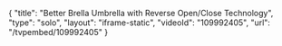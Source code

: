 {
    "title": "Better Brella Umbrella with Reverse Open\/Close Technology",
    "type": "solo",
    "layout": "iframe-static",
    "videoId": "109992405",
    "url": "\/tvpembed\/109992405"
}